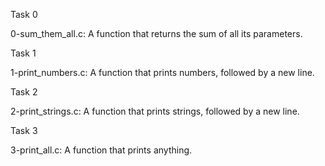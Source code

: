 Task 0

0-sum_them_all.c: A function that returns the sum of all its parameters.

Task 1

1-print_numbers.c: A function that prints numbers, followed by a new line.

Task 2

2-print_strings.c: A function that prints strings, followed by a new line.

Task 3

3-print_all.c: A function that prints anything.


